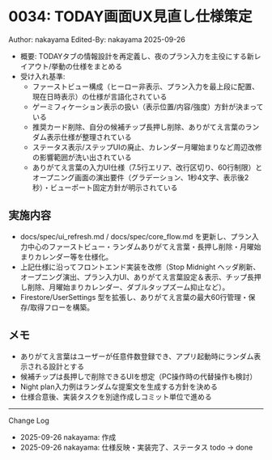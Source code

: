 # 0034: TODAY画面UX見直し仕様策定

Author: nakayama
Edited-By: nakayama 2025-09-26

- 概要: TODAYタブの情報設計を再定義し、夜のプラン入力を主役にする新レイアウト/挙動の仕様をまとめる
- 受け入れ基準:
  - ファーストビュー構成（ヒーロー非表示、プラン入力を最上段に配置、現在日時表示）の仕様が言語化されている
  - ゲーミフィケーション表示の扱い（表示位置/内容/強度）方針が決まっている
  - 推奨カード削除、自分の候補チップ長押し削除、ありがてえ言葉のランダム表示仕様が整理されている
  - ステータス表示/ステップUIの廃止、カレンダー月曜始まりなど周辺改修の影響範囲が洗い出されている
  - ありがてえ言葉の入力UI仕様（7.5行エリア、改行区切り、60行制限）とオープニング画面の演出要件（グラデーション、1秒4文字、表示後2秒）・ビューポート固定方針が明示されている

## 実施内容
- docs/spec/ui_refresh.md / docs/spec/core_flow.md を更新し、プラン入力中心のファーストビュー・ランダムありがてえ言葉・長押し削除・月曜始まりカレンダー等を仕様化。
- 上記仕様に沿ってフロントエンド実装を改修（Stop Midnight ヘッダ刷新、オープニング演出、プラン入力UI、ありがてえ言葉設定＆表示、チップ長押し削除、月曜始まりカレンダー、ダブルタップズーム抑止など）。
- Firestore/UserSettings 型を拡張し、ありがてえ言葉の最大60行管理・保存/取得フローを構築。

## メモ
- ありがてえ言葉はユーザーが任意件数登録でき、アプリ起動時にランダム表示される設計とする
- 候補チップは長押しで削除できるUIを想定（PC操作時の代替操作も検討）
- Night plan入力例はランダムな提案文を生成する方針を決める
- 仕様合意後、実装タスクを別途作成しコミット単位で進める

---
Change Log
- 2025-09-26 nakayama: 作成
- 2025-09-26 nakayama: 仕様反映・実装完了、ステータス todo → done
